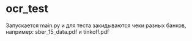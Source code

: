 # ocr_test

Запускается main.py и для теста закидываются чеки разных банков, например: sber_15_data.pdf и tinkoff.pdf
